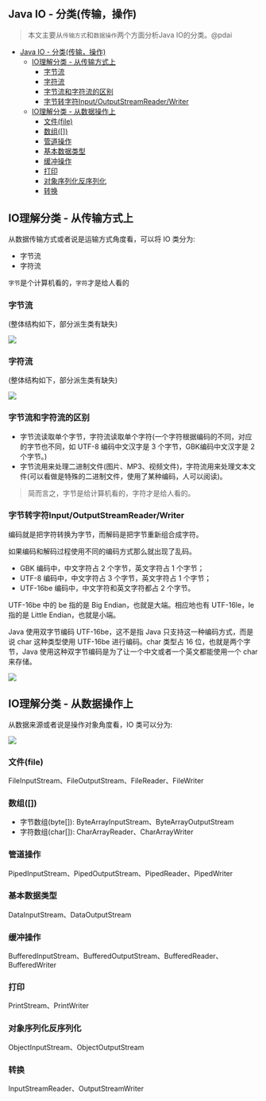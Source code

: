 ## Java IO - 分类(传输，操作)

> 本文主要从`传输方式`和`数据操作`两个方面分析Java IO的分类。@pdai

+   [Java IO - 分类(传输，操作)](#java-io---%e5%88%86%e7%b1%bb%e4%bc%a0%e8%be%93%e6%93%8d%e4%bd%9c)
    +   [IO理解分类 - 从传输方式上](#io%e7%90%86%e8%a7%a3%e5%88%86%e7%b1%bb---%e4%bb%8e%e4%bc%a0%e8%be%93%e6%96%b9%e5%bc%8f%e4%b8%8a)
        +   [字节流](#%e5%ad%97%e8%8a%82%e6%b5%81)
        +   [字符流](#%e5%ad%97%e7%ac%a6%e6%b5%81)
        +   [字节流和字符流的区别](#%e5%ad%97%e8%8a%82%e6%b5%81%e5%92%8c%e5%ad%97%e7%ac%a6%e6%b5%81%e7%9a%84%e5%8c%ba%e5%88%ab)
        +   [字节转字符Input/OutputStreamReader/Writer](#%e5%ad%97%e8%8a%82%e8%bd%ac%e5%ad%97%e7%ac%a6inputoutputstreamreaderwriter)
    +   [IO理解分类 - 从数据操作上](#io%e7%90%86%e8%a7%a3%e5%88%86%e7%b1%bb---%e4%bb%8e%e6%95%b0%e6%8d%ae%e6%93%8d%e4%bd%9c%e4%b8%8a)
        +   [文件(file)](#%e6%96%87%e4%bb%b6file)
        +   [数组(\[\])](#%e6%95%b0%e7%bb%84)
        +   [管道操作](#%e7%ae%a1%e9%81%93%e6%93%8d%e4%bd%9c)
        +   [基本数据类型](#%e5%9f%ba%e6%9c%ac%e6%95%b0%e6%8d%ae%e7%b1%bb%e5%9e%8b)
        +   [缓冲操作](#%e7%bc%93%e5%86%b2%e6%93%8d%e4%bd%9c)
        +   [打印](#%e6%89%93%e5%8d%b0)
        +   [对象序列化反序列化](#%e5%af%b9%e8%b1%a1%e5%ba%8f%e5%88%97%e5%8c%96%e5%8f%8d%e5%ba%8f%e5%88%97%e5%8c%96)
        +   [转换](#%e8%bd%ac%e6%8d%a2)

## IO理解分类 - 从传输方式上

从数据传输方式或者说是运输方式角度看，可以将 IO 类分为:

+   字节流
+   字符流

`字节`是个计算机看的，`字符`才是给人看的

### 字节流

(整体结构如下，部分派生类有缺失)

![](https://www.pdai.tech/images/io/java-io-category-1-1.png)

### 字符流

(整体结构如下，部分派生类有缺失)

![](https://www.pdai.tech/images/io/java-io-category-2-1.png)

### 字节流和字符流的区别

+   字节流读取单个字节，字符流读取单个字符(一个字符根据编码的不同，对应的字节也不同，如 UTF-8 编码中文汉字是 3 个字节，GBK编码中文汉字是 2 个字节。)
+   字节流用来处理二进制文件(图片、MP3、视频文件)，字符流用来处理文本文件(可以看做是特殊的二进制文件，使用了某种编码，人可以阅读)。

> 简而言之，字节是给计算机看的，字符才是给人看的。

### 字节转字符Input/OutputStreamReader/Writer

编码就是把字符转换为字节，而解码是把字节重新组合成字符。

如果编码和解码过程使用不同的编码方式那么就出现了乱码。

+   GBK 编码中，中文字符占 2 个字节，英文字符占 1 个字节；
+   UTF-8 编码中，中文字符占 3 个字节，英文字符占 1 个字节；
+   UTF-16be 编码中，中文字符和英文字符都占 2 个字节。

UTF-16be 中的 be 指的是 Big Endian，也就是大端。相应地也有 UTF-16le，le 指的是 Little Endian，也就是小端。

Java 使用双字节编码 UTF-16be，这不是指 Java 只支持这一种编码方式，而是说 char 这种类型使用 UTF-16be 进行编码。char 类型占 16 位，也就是两个字节，Java 使用这种双字节编码是为了让一个中文或者一个英文都能使用一个 char 来存储。

![](https://www.pdai.tech/images/io/java-io-1.png)

## IO理解分类 - 从数据操作上

从数据来源或者说是操作对象角度看，IO 类可以分为:

![](https://www.pdai.tech/images/io/java-io-category-3.png)

### 文件(file)

FileInputStream、FileOutputStream、FileReader、FileWriter

### 数组(\[\])

+   字节数组(byte\[\]): ByteArrayInputStream、ByteArrayOutputStream
+   字符数组(char\[\]): CharArrayReader、CharArrayWriter

### 管道操作

PipedInputStream、PipedOutputStream、PipedReader、PipedWriter

### 基本数据类型

DataInputStream、DataOutputStream

### 缓冲操作

BufferedInputStream、BufferedOutputStream、BufferedReader、BufferedWriter

### 打印

PrintStream、PrintWriter

### 对象序列化反序列化

ObjectInputStream、ObjectOutputStream

### 转换

InputStreamReader、OutputStreamWriter
